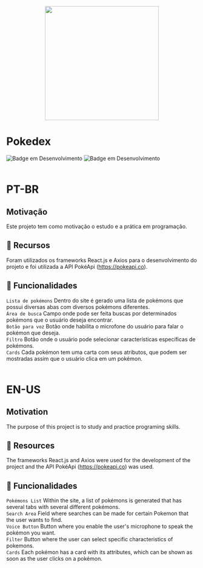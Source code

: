 <p align="center">
  <img src="https://static.wikia.nocookie.net/pokepediabr/images/3/38/Pok%C3%A9dex_Kanto.png/revision/latest?cb=20131224014121&path-prefix=pt-br" width=300>
</p>

# Pokedex
![Badge em Desenvolvimento](http://img.shields.io/static/v1?label=STATUS&message=EM%20DESENVOLVIMENTO&color=GREEN&style=for-the-badge)
![Badge em Desenvolvimento](http://img.shields.io/static/v1?label=STATUS&message=IN%20PROGRESS&color=GREEN&style=for-the-badge)
<br />
<br />
# PT-BR
## Motivação
Este projeto tem como motivação o estudo e a prática em programação.
## 🧰 Recursos
Foram utilizados os frameworks React.js e Axios para o desenvolvimento do projeto e foi utilizada a API PokéApi (https://pokeapi.co).
## 🔨 Funcionalidades
`Lista de pokémons` Dentro do site é gerado uma lista de pokémons que possui diversas abas com diversos pokémons diferentes.<br />
`Área de busca` Campo onde pode ser feita buscas por determinados pokémons que o usuário deseja encontrar.<br />
`Botão para voz` Botão onde habilita o microfone do usuário para falar o pokémon que deseja.<br />
`Filtro` Botão onde o usuário pode selecionar características específicas de pokémons.<br />
`Cards` Cada pokémon tem uma carta com seus atributos, que podem ser mostradas assim que o usuário clica em um pokémon.
<br />
<br />
# EN-US
## Motivation
The purpose of this project is to study and practice programing skills.
## 🧰 Resources
The frameworks React.js and Axios were used for the development of the project and the API PokéApi (https://pokeapi.co) was used.
## 🔨 Funcionalidades
`Pokémons List` Within the site, a list of pokémons is generated that has several tabs with several different pokémons.<br />
`Search Area` Field where searches can be made for certain Pokemon that the user wants to find.<br />
`Voice Button` Button where you enable the user's microphone to speak the pokémon you want.<br />
`Filter` Button where the user can select specific characteristics of pokemons.<br />
`Cards` Each pokémon has a card with its attributes, which can be shown as soon as the user clicks on a pokémon.



